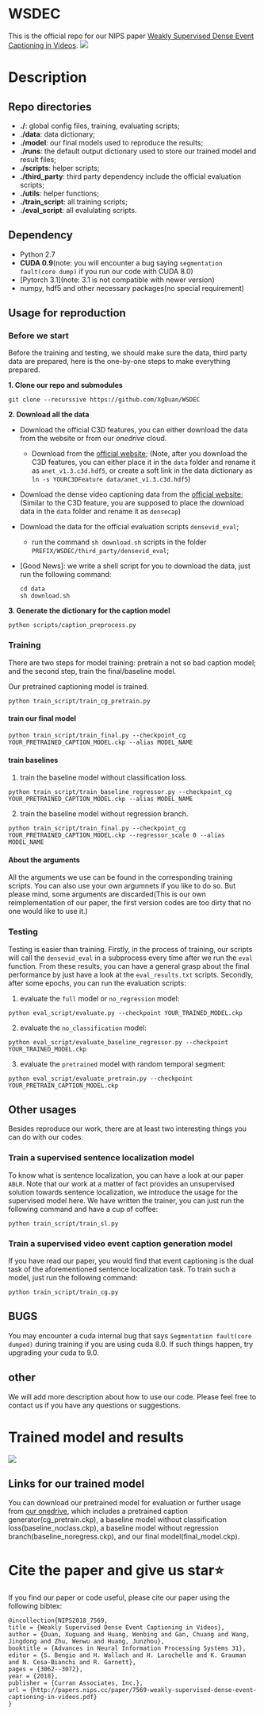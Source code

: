 # WSDEC
This is the official repo for our NIPS paper [Weakly Supervised Dense Event Captioning in Videos](https://nips.cc/Conferences/2018/Schedule?showEvent=113110000000).
![](github_img/train.png)
# Description

## Repo directories
+ **./**: global config files, training, evaluating scripts;
+ **./data**: data dictionary;
+ **./model**: our final models used to reproduce the results;
+ **./runs**: the default output dictionary used to store our trained model and result files;
+ **./scripts**: helper scripts;
+ **./third_party**: third party dependency include the official evaluation scripts;
+ **./utils**: helper functions;
+ **./train_script**: all training scripts;
+ **./eval_script**: all evalulating scripts.

## Dependency
+ Python 2.7
+ **CUDA 0.9**(note: you will encounter a bug saying `segmentation fault(core dump)` if you run our code with CUDA 8.0)
+ [Pytorch 3.1](note: 3.1 is not compatible with newer version)
+ numpy, hdf5 and other necessary packages(no special requirement)

## Usage for reproduction

### Before we start
Before the training and testing, we should make sure the data, third party data are prepared, here is the one-by-one steps to make everything prepared.

**1. Clone our repo and submodules**
```
git clone --recurssive https://github.com/XgDuan/WSDEC
```

**2. Download all the data**
+ Download the official C3D features, you can either download the data from the website or from our *onedrive* cloud.
  + Download from the [official website](https://cs.stanford.edu/people/ranjaykrishna/densevid/);
    (Note, after you download the C3D features, you can either place it in the `data` folder and rename it as `anet_v1.3.c3d.hdf5`, or create a soft link in the data dictionary as `ln -s YOURC3DFeature data/anet_v1.3.c3d.hdf5`)
+ Download the dense video captioning data from the [official website](https://cs.stanford.edu/people/ranjaykrishna/densevid/);
  (Similar to the C3D feature, you are supposed to place the download data in the `data` folder and rename it as `densecap`)
+ Download the data for the official evaluation scripts `densevid_eval`;
  + run the command `sh download.sh` scripts in the folder `PREFIX/WSDEC/third_party/densevid_eval`;

+ [Good News]: we write a shell script for you to download the data, just run the following command:
    ```
    cd data
    sh download.sh
    ```

**3. Generate the dictionary for the caption model**
```
python scripts/caption_preprocess.py
```
### Training

There are two steps for model training: pretrain a not so bad caption model; and the second step, train the final/baseline model.

Our pretrained captioning model is trained.
```
python train_script/train_cg_pretrain.py
```
#### train our final model
```
python train_script/train_final.py --checkpoint_cg YOUR_PRETRAINED_CAPTION_MODEL.ckp --alias MODEL_NAME
```
#### train baselines
1. train the baseline model without classification loss.
```
python train_script/train_baseline_regressor.py --checkpoint_cg YOUR_PRETRAINED_CAPTION_MODEL.ckp --alias MODEL_NAME
```
2. train the baseline model without regression branch.
```
python train_script/train_final.py --checkpoint_cg YOUR_PRETRAINED_CAPTION_MODEL.ckp --regressor_scale 0 --alias MODEL_NAME
```


#### About the arguments
All the arguments we use can be found in the corresponding training scripts. You can also use your own argumnets if you like to do so. But please mind, some arguments are discarded(This is our own reimplementation of our paper, the first version codes are too dirty that no one would like to use it.)

### Testing
Testing is easier than training. Firstly, in the process of training, our scripts will call the `densevid_eval` in a subprocess every time after we run the `eval` function. From these results, you can have a general grasp about the final performance by just have a look at the `eval_results.txt` scripts. Secondly, after some epochs, you can run the evaluation scripts:
1. evaluate the `full` model or `no_regression` model:
```
python eval_script/evaluate.py --checkpoint YOUR_TRAINED_MODEL.ckp
```

2. evaluate the `no_classification` model:
```
python eval_script/evaluate_baseline_regressor.py --checkpoint YOUR_TRAINED_MODEL.ckp
```

3. evaluate the `pretrained` model with random temporal segment:
```
python eval_script/evaluate_pretrain.py --checkpoint YOUR_PRETRAIN_CAPTION_MODEL.ckp
```

## Other usages
Besides reproduce our work, there are at least two interesting things you can do with our codes.


### Train a supervised sentence localization model
To know what is sentence localization, you can have a look at our paper `ABLR`.
Note that our work at a matter of fact provides an unsupervised solution towards sentence localization, we introduce the usage for the supervised model here. We have written the trainer, you can just run the following command and have a cup of coffee:
```
python train_script/train_sl.py
```

### Train a supervised video event caption generation model
If you have read our paper, you would find that event captioning is the dual task of the aforementioned sentence localization task. To train such a model, just run the following command:
```
python train_script/train_cg.py
```

## BUGS
You may encounter a cuda internal bug that says `Segmentation fault(core dumped)` during training if you are using cuda 8.0. If such things happen, try upgrading your cuda to 9.0.

## other
We will add more description about how to use our code. Please feel free to contact us if you have any questions or suggestions.

# Trained model and results
![](github_img/demo.png)
## Links for our trained model
You can download our pretrained model for evaluation or further usage from [our onedrive](https://1drv.ms/u/s!AjxjQIlQsEz1oxugOfa1ZOPktLTX), which includes a pretrained caption generator(cg_pretrain.ckp), a baseline model without classification loss(baseline_noclass.ckp), a baseline model without regression branch(baseline_noregress.ckp), and our final model(final_model.ckp).


# Cite the paper and give us star⭐️
If you find our paper or code useful, please cite our paper using the following bibtex:
```
@incollection{NIPS2018_7569,
title = {Weakly Supervised Dense Event Captioning in Videos},
author = {Duan, Xuguang and Huang, Wenbing and Gan, Chuang and Wang, Jingdong and Zhu, Wenwu and Huang, Junzhou},
booktitle = {Advances in Neural Information Processing Systems 31},
editor = {S. Bengio and H. Wallach and H. Larochelle and K. Grauman and N. Cesa-Bianchi and R. Garnett},
pages = {3062--3072},
year = {2018},
publisher = {Curran Associates, Inc.},
url = {http://papers.nips.cc/paper/7569-weakly-supervised-dense-event-captioning-in-videos.pdf}
}
```
